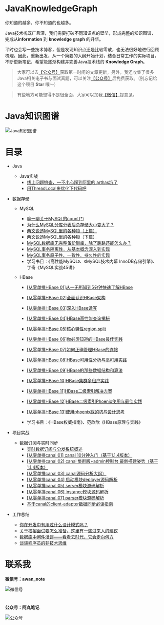 # JavaKnowledgeGraph
你知道的越多，你不知道的也越多。

Java技术栈既广且深，我们需要打破不同知识点的壁垒，形成完整的知识图谱，完成从**information** 到 **knowledge graph** 的升华。

平时也会写一些技术博客，但是发现知识点还是比较零散，也无法很好地进行回顾梳理。因此，重新出发，从一个简要的大纲开始计划，结合日常工作的实际项目，不断更新笔记，希望能逐渐构建并完善Java技术栈的 **Knowledge Graph**。

> 大家可以去[【公众号】](#公众号)获取第一时间的文章更新，另外，我还收集了很多Java相关电子书与面试真题，可以关注[【公众号】](#公众号)后免费获取。（别忘记给这个项目 **Star** 哦～）

> 有些地方可能想得不是很全面，大家可以加我[【微信】](#微信)提意见。

# Java知识图谱
![Java知识图谱](https://s2.ax1x.com/2020/02/29/3yQUXt.png)

# 目录
- Java
   - Java实战
     - [线上问题排查，一不小心踩到阿里的 arthas坑了](https://mp.weixin.qq.com/s/T6rbRDWb8l-K0QZAM3meqw)
     - [用ThreadLocal来优化下代码吧](https://mp.weixin.qq.com/s/An-bXM7ihSEhRKL6r2-T-A)
- 数据存储
   - MySQL
     - [聊一聊关于MySQL的count(*)](https://mp.weixin.qq.com/s/tBKqfxwBYjnUXSflWpeHJg) 
     - [为什么MySQL分库分表后总存储大小变大了？](https://mp.weixin.qq.com/s/byvRSC9V4B-1BPuGRLghqQ)
     - [两文说透MySQL里的各种锁（上篇）](https://mp.weixin.qq.com/s/st8MleVpzTnPoX5nRQv3CQ)
     - [两文说透MySQL里的各种锁（下篇）](https://mp.weixin.qq.com/s/DVxiE9UgjtworsgoNKDT3Q)
     - [MySQL数据库无完整备份删库，除了跑路还能怎么办？](https://mp.weixin.qq.com/s/CSXdyD9uPbxwULvyTvHwsw)
     - [MySQL事务隔离性，从基本概念深入到实现](https://mp.weixin.qq.com/s/BeKkL2VZTDJsE3JARrht2A)
     - [MySQL事务原子性、一致性、持久性的实现](https://mp.weixin.qq.com/s/NeGQDj-DjMJJMEoqfJzEpg)
      - 学习书目：《高性能MySQL》、《MySQL技术内幕 InnoDB存储引擎》、丁奇《MySQL实战45讲》

    - HBase
      - [[从零单排HBase 01]从一无所知到5分钟快速了解HBase](https://mp.weixin.qq.com/s/qPu4fQD4O09M_vM-4J1gKA)
      - [[从零单排HBase 02]全面认识HBase架构](https://mp.weixin.qq.com/s/taJFffcJeD7_N6TQeREbBQ)
      - [[从零单排HBase 03]深入HBase读写](https://mp.weixin.qq.com/s/WxuvlFx6gYRf7VMBPXjVoQ)
      - [[从零单排HBase 04]HBase高性能查询揭秘](https://mp.weixin.qq.com/s/_VTkgfW-rCqs-2-QlBydJg)
      - [[从零单排HBase 05]核心特性region split](https://mp.weixin.qq.com/s/UHo33iffs_RXzUcFNe9q8Q)
      - [[从零单排HBase 06]你必须知道的HBase最佳实践](https://mp.weixin.qq.com/s/q7qN_Zwax-8qBTVRhTXkrg)
      - [[从零单排HBase 07]如何正确管理HBase的连接](https://mp.weixin.qq.com/s/kEklr8eSpofYNb7-g4C0nA)
      - [[从零单排HBase 08]HBase可用性分析与高可用实践](https://mp.weixin.qq.com/s/USzrA1KrgX4mBbGrct3eAA)
      - [[从零单排HBase 09]HBase的那些数据结构和算法](https://mp.weixin.qq.com/s/st-FbLbr602oq_AV-paLGw)
      - [[从零单排HBase 10]HBase集群多租户实践](https://mp.weixin.qq.com/s/Cb9ljvovjpepZmT3wmkEtQ)
      - [[从零单排HBase 11]HBase二级索引解决方案](https://mp.weixin.qq.com/s/tF2OmKByzTn_D7gbBtkjJA)
      - [[从零单排HBase 12]HBase二级索引Phoenix使用与最佳实践](https://mp.weixin.qq.com/s/p50yj_YDyiNfbcVSWU-B7g)
      - [[从零单排HBase 13]使用phoenix踩的坑与设计思考](https://mp.weixin.qq.com/s/gMDi2XA1CroCb9oTkUdbWg)

      - 学习书目：《HBase权威指南》、范欣欣《HBase原理与实践》

- 项目实战
    - 数据订阅与实时同步
      - [实时数据订阅与分发系统概述](https://mp.weixin.qq.com/s/vJKGfBeKtKJ7pH6S7b4Klw)
      - [[从零单排canal 01] canal 10分钟入门（基于1.1.4版本）](https://mp.weixin.qq.com/s/caEi8hrpuFFBDJyj2dXmow)
      - [[从零单排canal 02] canal 集群版+admin控制台 最新搭建姿势（基于1.1.4版本）](https://mp.weixin.qq.com/s/DI2usZ3DZHN2XqRZ6DHYtw)
      - [[从零单排canal 03] canal源码分析大纲）](https://mp.weixin.qq.com/s/sdm_IDp8g-J0pZ_t3tkKjA)
      - [[从零单排canal 04] 启动模块deployer源码解析](https://mp.weixin.qq.com/s/QF4TGoh9y_HkZEMS5aUXZQ)
      - [[从零单排canal 05] server模块源码解析](https://mp.weixin.qq.com/s/nzguM-3JUjdLoVbp9H5FGA)
      - [[从零单排canal 06] instance模块源码解析](https://mp.weixin.qq.com/s/63lHeHVuo7V6cr6kqigjog)
      - [[从零单排canal 07] parser模块源码解析](https://mp.weixin.qq.com/s/gRpw-7aDfei_HAnVeR0cyA)
      - [基于canal的client-adapter数据同步必读指南](https://mp.weixin.qq.com/s/UBWh6dHNc0GV-NiQb51dCg)


- 工作总结
  - [你在开发中有用过什么设计模式吗？](https://mp.weixin.qq.com/s/s-WBAvtozwPNVaY0lB9y1w)
  - [关于校招面试要怎么准备，这里有一些过来人的建议](https://mp.weixin.qq.com/s/JF936aSUR40dycHjujDWWQ)
  - [数据库中间件漫谈——看看云时代，它会走向何方](https://mp.weixin.qq.com/s/zvGQC5nct5CPzER6eyufNw)
  - [谈谈程序员的非技术思维](https://mp.weixin.qq.com/s/Ev9csm0UTeKgQbfrEVqr6g)


# <a name="微信"></a> 
# 联系我
**微信号：awan_note**

![微信号](https://oscimg.oschina.net/oscnet/up-991da1449a8c516bdc077a4f194b5a33b87.png)

# <a name="公众号"></a>
**公众号：阿丸笔记**

![公众号](https://img-blog.csdnimg.cn/20200216153626581.jpg)
